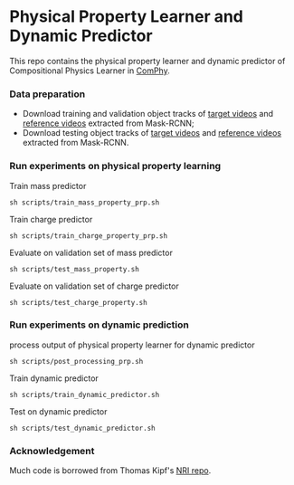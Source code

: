 # Physical Property Learner and Dynamic Predictor
 This repo contains the physical property learner and dynamic predictor of Compositional Physics Learner in [ComPhy](https://comphyreasoning.github.io).

### Data preparation
- Download training and validation object tracks of [target videos](https://drive.google.com/file/d/1Qbkowx1Xph-70L5gDPVNn5Ba-lkpOaLg/view?usp=sharing) and [reference videos](https://drive.google.com/file/d/1e0oC7Bo41YZxj8lXTi4DlYdwy-9cNx8M/view?usp=sharing) extracted from Mask-RCNN;
- Download testing object tracks of [target videos](https://drive.google.com/file/d/1B4Kq0rda1BGGNVEe5ULB0ckuL258RE5i/view?usp=sharing) and [reference videos](https://drive.google.com/file/d/1pvXXMCMoMin6liVmHMmCK25gVfiLDmne/view?usp=sharing) extracted from Mask-RCNN.

### Run experiments on physical property learning
Train mass predictor
```
sh scripts/train_mass_property_prp.sh
```
Train charge predictor
```
sh scripts/train_charge_property_prp.sh
```
Evaluate on validation set of  mass predictor
```
sh scripts/test_mass_property.sh
```
Evaluate on validation set of charge predictor
```
sh scripts/test_charge_property.sh
```

### Run experiments on dynamic prediction
process output of physical property learner for dynamic predictor
```
sh scripts/post_processing_prp.sh
```
Train dynamic predictor
```
sh scripts/train_dynamic_predictor.sh
```
Test on dynamic predictor
```
sh scripts/test_dynamic_predictor.sh
```

### Acknowledgement
Much code is borrowed from Thomas Kipf's [NRI repo](https://github.com/ethanfetaya/NRI.git).
